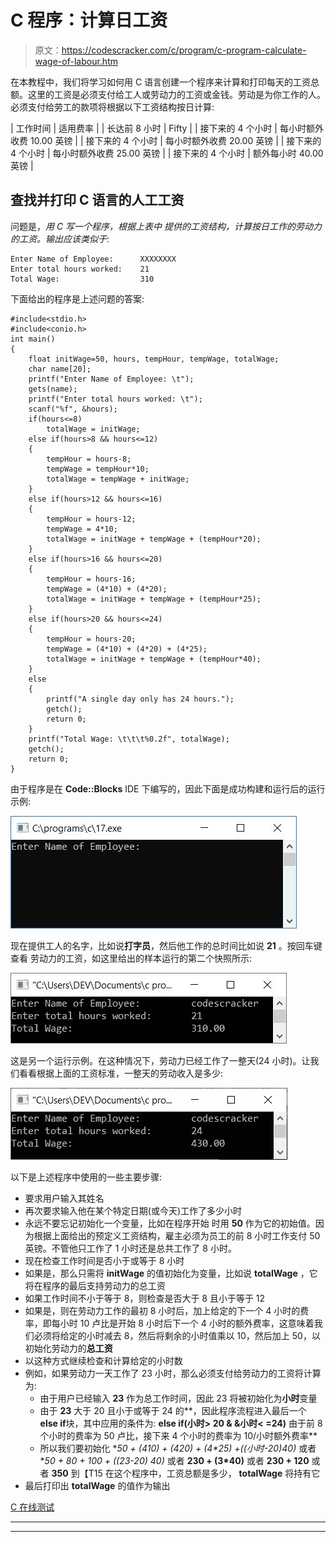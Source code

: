 # C 程序：计算日工资

> 原文：<https://codescracker.com/c/program/c-program-calculate-wage-of-labour.htm>

在本教程中，我们将学习如何用 C 语言创建一个程序来计算和打印每天的工资总额。这里的工资是必须支付给工人或劳动力的工资或金钱。劳动是为你工作的人。必须支付给劳工的款项将根据以下工资结构按日计算:

| 工作时间 | 适用费率 |
| 长达前 8 小时 | Fifty |
| 接下来的 4 个小时 | 每小时额外收费 10.00 英镑 |
| 接下来的 4 个小时 | 每小时额外收费 20.00 英镑 |
| 接下来的 4 个小时 | 每小时额外收费 25.00 英镑 |
| 接下来的 4 个小时 | 额外每小时 40.00 英镑 |

## 查找并打印 C 语言的人工工资

问题是，*用 C 写一个程序，根据上表中 提供的工资结构，计算按日工作的劳动力的工资。输出应该类似于*:

```
Enter Name of Employee:      XXXXXXXX
Enter total hours worked:    21
Total Wage:                  310
```

下面给出的程序是上述问题的答案:

```
#include<stdio.h>
#include<conio.h>
int main()
{
    float initWage=50, hours, tempHour, tempWage, totalWage;
    char name[20];
    printf("Enter Name of Employee: \t");
    gets(name);
    printf("Enter total hours worked: \t");
    scanf("%f", &hours);
    if(hours<=8)
        totalWage = initWage;
    else if(hours>8 && hours<=12)
    {
        tempHour = hours-8;
        tempWage = tempHour*10;
        totalWage = tempWage + initWage;
    }
    else if(hours>12 && hours<=16)
    {
        tempHour = hours-12;
        tempWage = 4*10;
        totalWage = initWage + tempWage + (tempHour*20);
    }
    else if(hours>16 && hours<=20)
    {
        tempHour = hours-16;
        tempWage = (4*10) + (4*20);
        totalWage = initWage + tempWage + (tempHour*25);
    }
    else if(hours>20 && hours<=24)
    {
        tempHour = hours-20;
        tempWage = (4*10) + (4*20) + (4*25);
        totalWage = initWage + tempWage + (tempHour*40);
    }
    else
    {
        printf("A single day only has 24 hours.");
        getch();
        return 0;
    }
    printf("Total Wage: \t\t\t%0.2f", totalWage);
    getch();
    return 0;
}
```

由于程序是在 **Code::Blocks** IDE 下编写的，因此下面是成功构建和运行后的运行示例:

![c program calculate wage of labour](img/08444bd47a2a5a6cf82b50fdec30552d.png)

现在提供工人的名字，比如说**打字员**，然后他工作的总时间比如说 **21** 。按回车键查看 劳动力的工资，如这里给出的样本运行的第二个快照所示:

![compute wage of labour on daily basis](img/842e8a0c247e85a15373b30d4d80dedd.png)

这是另一个运行示例。在这种情况下，劳动力已经工作了一整天(24 小时)。让我们看看根据上面的工资标准，一整天的劳动收入是多少:

![print wage of labour c](img/a8e76499f8df41e89f3e722ed80598de.png)

以下是上述程序中使用的一些主要步骤:

*   要求用户输入其姓名
*   再次要求输入他在某个特定日期(或今天)工作了多少小时
*   永远不要忘记初始化一个变量，比如在程序开始 时用 **50** 作为它的初始值。因为根据上面给出的预定义工资结构，雇主必须为员工的前 8 小时工作支付 50 英镑。不管他只工作了 1 小时还是总共工作了 8 小时。
*   现在检查工作时间是否小于或等于 8 小时
*   如果是，那么只需将 **initWage** 的值初始化为变量，比如说 **totalWage** ，它将在程序的最后支持劳动力的总工资
*   如果工作时间不小于等于 8，则检查是否大于 8 且小于等于 12
*   如果是，则在劳动力工作的最初 8 小时后，加上给定的下一个 4 小时的费率，即每小时 10 卢比是开始 8 小时后下一个 4 小时的额外费率，这意味着我们必须将给定的小时减去 8，然后将剩余的小时值乘以 10，然后加上 50，以初始化劳动力的**总工资**
*   以这种方式继续检查和计算给定的小时数
*   例如，如果劳动力一天工作了 23 小时，那么必须支付给劳动力的工资将计算为:
    *   由于用户已经输入 **23** 作为总工作时间，因此 23 将被初始化为**小时**变量
    *   由于 **23** 大于 20 且小于或等于 24 的**，因此程序流程进入最后一个 **else if**块，其中应用的条件为:
        **else if(小时> 20 & &小时< =24)**
        由于前 8 个小时的费率为 50 卢比，接下来 4 个小时的费率为 10/小时额外费率**
    *   所以我们要初始化 **50 + (4*10) + (4*20) + (4*25) +((小时-20)*40)** 或者 **50 + 80 + 100 + ((23-20) *40)** 或者 **230 + (3*40)** 或者 **230 + 120** 或者 **350** 到【T15 在这个程序中，工资总额是多少， **totalWage** 将持有它
*   最后打印出 **totalWage** 的值作为输出

[C 在线测试](/exam/showtest.php?subid=2)

* * *

* * *